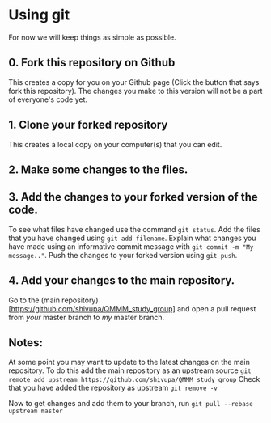 # Using git

For now we will keep things as simple as possible.

## 0. Fork this repository on Github
This creates a copy for you on your Github page (Click the button that says fork this repository). The changes you make to this version will not be a part of everyone's code yet.

## 1. Clone your forked repository
This creates a local copy on your computer(s) that you can edit. 

## 2. Make some changes to the files.

## 3. Add the changes to your forked version of the code.
To see what files have changed use the command `git status`.
Add the files that you have changed using `git add filename`.
Explain what changes you have made using an informative commit message with `git commit -m "My message.."`.
Push the changes to your forked version using `git push`.

## 4. Add your changes to the main repository.
Go to the (main repository)[https://github.com/shivupa/QMMM_study_group] and open a pull request from *your* master branch to *my* master branch.

## Notes:
At some point you may want to update to the latest changes on the main repository.
To do this add the main repository as an upstream source `git remote add upstream https://github.com/shivupa/QMMM_study_group`
Check that you have added the repository as upstream `git remove -v`

Now to get changes and add them to your branch, run `git pull --rebase upstream master`

